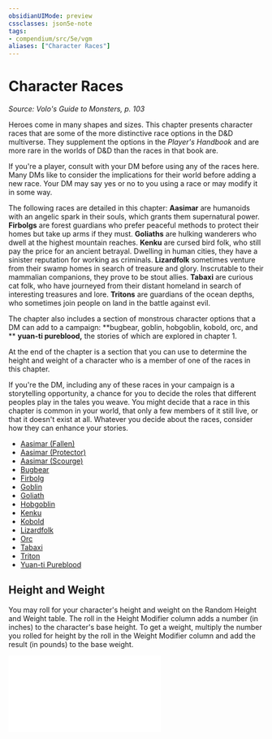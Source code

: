 ```yaml
---
obsidianUIMode: preview
cssclasses: json5e-note
tags:
- compendium/src/5e/vgm
aliases: ["Character Races"]
---
```

# Character Races
*Source: Volo's Guide to Monsters, p. 103* 

Heroes come in many shapes and sizes. This chapter presents character races that are some of the more distinctive race options in the D&D multiverse. They supplement the options in the *Player's Handbook* and are more rare in the worlds of D&D than the races in that book are.

If you're a player, consult with your DM before using any of the races here. Many DMs like to consider the implications for their world before adding a new race. Your DM may say yes or no to you using a race or may modify it in some way.

The following races are detailed in this chapter: **Aasimar** are humanoids with an angelic spark in their souls, which grants them supernatural power. **Firbolgs** are forest guardians who prefer peaceful methods to protect their homes but take up arms if they must. **Goliaths** are hulking wanderers who dwell at the highest mountain reaches. **Kenku** are cursed bird folk, who still pay the price for an ancient betrayal. Dwelling in human cities, they have a sinister reputation for working as criminals. **Lizardfolk** sometimes venture from their swamp homes in search of treasure and glory. Inscrutable to their mammalian companions, they prove to be stout allies. **Tabaxi** are curious cat folk, who have journeyed from their distant homeland in search of interesting treasures and lore. **Tritons** are guardians of the ocean depths, who sometimes join people on land in the battle against evil.

The chapter also includes a section of monstrous character options that a DM can add to a campaign: **bugbear, goblin, hobgoblin, kobold, orc, and ** **yuan-ti pureblood,** the stories of which are explored in chapter 1.

At the end of the chapter is a section that you can use to determine the height and weight of a character who is a member of one of the races in this chapter.

If you're the DM, including any of these races in your campaign is a storytelling opportunity, a chance for you to decide the roles that different peoples play in the tales you weave. You might decide that a race in this chapter is common in your world, that only a few members of it still live, or that it doesn't exist at all. Whatever you decide about the races, consider how they can enhance your stories.

- [Aasimar (Fallen)](/3-Mechanics/CLI/races/aasimar-mpmm.md)  
- [Aasimar (Protector)](/3-Mechanics/CLI/races/aasimar-mpmm.md)  
- [Aasimar (Scourge)](/3-Mechanics/CLI/races/aasimar-mpmm.md)  
- [Bugbear](/3-Mechanics/CLI/races/bugbear-mpmm.md)  
- [Firbolg](/3-Mechanics/CLI/races/firbolg-mpmm.md)  
- [Goblin](/3-Mechanics/CLI/races/goblin-mpmm.md)  
- [Goliath](/3-Mechanics/CLI/races/goliath-mpmm.md)  
- [Hobgoblin](/3-Mechanics/CLI/races/hobgoblin-mpmm.md)  
- [Kenku](/3-Mechanics/CLI/races/kenku-mpmm.md)  
- [Kobold](/3-Mechanics/CLI/races/kobold-mpmm.md)  
- [Lizardfolk](/3-Mechanics/CLI/races/lizardfolk-mpmm.md)  
- [Orc](/3-Mechanics/CLI/races/orc-mpmm.md)  
- [Tabaxi](/3-Mechanics/CLI/races/tabaxi-mpmm.md)  
- [Triton](/3-Mechanics/CLI/races/triton-mpmm.md)  
- [Yuan-ti Pureblood](/3-Mechanics/CLI/races/yuan-ti-mpmm.md)  

## Height and Weight

You may roll for your character's height and weight on the Random Height and Weight table. The roll in the Height Modifier column adds a number (in inches) to the character's base height. To get a weight, multiply the number you rolled for height by the roll in the Weight Modifier column and add the result (in pounds) to the base weight.

![Height and Weight](/3-Mechanics/CLI/tables/height-and-weight-vgm.md)
